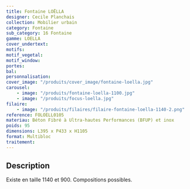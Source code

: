 ```yaml
---
title: Fontaine LOËLLA
designer: Cecile Planchais
collection: Mobilier urbain
category: Fontaine
sub_category: 16 Fontaine
gamme: LOELLA
cover_undertext:
motifs:
motif_vegetal:
motif_window:
portes:
bal:
personnalisation:
cover_image: "/produits/cover_image/fontaine-loella.jpg"
carousel:
    - image: "/produits/fontaine-loella-1100.jpg"
    - image: "/produits/focus-loella.jpg"
filaire:
    - image: "/produits/filaires/filaire-fontaine-loella-1140-2.png"
reference: FOLOELL0105
materiau: Béton Fibré à Ultra-hautes Performances (BFUP) et inox
poids: 95
dimensions: L395 x P433 x H1105
format: Multibloc
traitement:
---
```


## Description

Existe en taille 1140 et 900. Compositions possibles.
